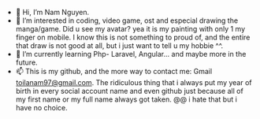 - 👋 Hi, I’m Nam Nguyen.
- 👀 I’m interested in coding, video game, ost and especial drawing the manga/game. Did u see my avatar? yea it is my painting with only 1 my finger on mobile. I know this is not something to proud of, and the entire that draw is not good at all, but i just want to tell u my hobbie ^^.
- 🌱 I’m currently learning Php- Laravel, Angular... and maybe more in the future.
- 📫 This is my github, and the more way to contact me: Gmail toilanam97@gmail.com.
The ridiculous thing that i always put my year of birth in every social account name and even github just because all of my first name or my full name
always got taken. @@ i hate that but i have no choice.

<!---
namtiennguyen97/namtiennguyen97 is a ✨ special ✨ repository because its `README.md` (this file) appears on your GitHub profile.
You can click the Preview link to take a look at your changes.
--->
